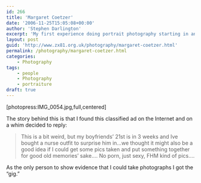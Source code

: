 ```yaml
---
id: 266
title: 'Margaret Coetzer'
date: '2006-11-25T15:05:08+00:00'
author: 'Stephen Darlington'
excerpt: 'My first experience doing portrait photography starting in an unusual way.'
layout: post
guid: 'http://www.zx81.org.uk/photography/margaret-coetzer.html'
permalink: /photography/margaret-coetzer.html
categories:
    - Photography
tags:
    - people
    - Photography
    - portraiture
draft: true
---
```


\[photopress:IMG\_0054.jpg,full,centered\]

The story behind this is that I found this classified ad on the Internet and on a whim decided to reply:

> This is a bit weird, but my boyfriends’ 21st is in 3 weeks and Ive bought a nurse outfit to surprise him in…we thought it might also be a good idea if I could get some pics taken and put something together for good old memories’ sake…. No porn, just sexy, FHM kind of pics….

As the only person to show evidence that I could take photographs I got the “gig.”